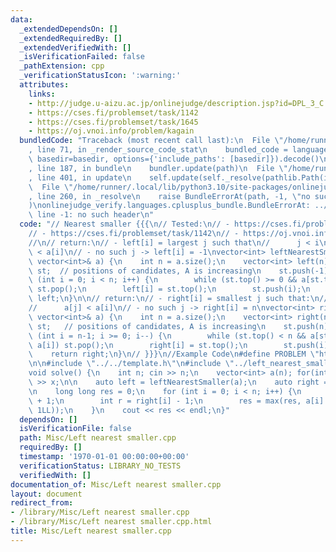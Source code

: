 ```yaml
---
data:
  _extendedDependsOn: []
  _extendedRequiredBy: []
  _extendedVerifiedWith: []
  _isVerificationFailed: false
  _pathExtension: cpp
  _verificationStatusIcon: ':warning:'
  attributes:
    links:
    - http://judge.u-aizu.ac.jp/onlinejudge/description.jsp?id=DPL_3_C
    - https://cses.fi/problemset/task/1142
    - https://cses.fi/problemset/task/1645
    - https://oj.vnoi.info/problem/kagain
  bundledCode: "Traceback (most recent call last):\n  File \"/home/runner/.local/lib/python3.10/site-packages/onlinejudge_verify/documentation/build.py\"\
    , line 71, in _render_source_code_stat\n    bundled_code = language.bundle(stat.path,\
    \ basedir=basedir, options={'include_paths': [basedir]}).decode()\n  File \"/home/runner/.local/lib/python3.10/site-packages/onlinejudge_verify/languages/cplusplus.py\"\
    , line 187, in bundle\n    bundler.update(path)\n  File \"/home/runner/.local/lib/python3.10/site-packages/onlinejudge_verify/languages/cplusplus_bundle.py\"\
    , line 401, in update\n    self.update(self._resolve(pathlib.Path(included), included_from=path))\n\
    \  File \"/home/runner/.local/lib/python3.10/site-packages/onlinejudge_verify/languages/cplusplus_bundle.py\"\
    , line 260, in _resolve\n    raise BundleErrorAt(path, -1, \"no such header\"\
    )\nonlinejudge_verify.languages.cplusplus_bundle.BundleErrorAt: ../../template.h:\
    \ line -1: no such header\n"
  code: "// Nearest smaller {{{\n// Tested:\n// - https://cses.fi/problemset/task/1645\n\
    // - https://cses.fi/problemset/task/1142\n// - https://oj.vnoi.info/problem/kagain\n\
    //\n// return:\n// - left[i] = largest j such that\n//      j < i\n//      a[j]\
    \ < a[i]\n// - no such j -> left[i] = -1\nvector<int> leftNearestSmaller(const\
    \ vector<int>& a) {\n    int n = a.size();\n    vector<int> left(n);\n    stack<int>\
    \ st;  // positions of candidates, A is increasing\n    st.push(-1);\n    for\
    \ (int i = 0; i < n; i++) {\n        while (st.top() >= 0 && a[st.top()] >= a[i])\
    \ st.pop();\n        left[i] = st.top();\n        st.push(i);\n    }\n    return\
    \ left;\n}\n\n// return:\n// - right[i] = smallest j such that:\n//      j > i\n\
    //      a[j] < a[i]\n// - no such j -> right[i] = n\nvector<int> rightNearestSmaller(const\
    \ vector<int>& a) {\n    int n = a.size();\n    vector<int> right(n);\n    stack<int>\
    \ st;   // positions of candidates, A is increasing\n    st.push(n);\n    for\
    \ (int i = n-1; i >= 0; i--) {\n        while (st.top() < n && a[st.top()] >=\
    \ a[i]) st.pop();\n        right[i] = st.top();\n        st.push(i);\n    }\n\
    \    return right;\n}\n// }}}\n//Example Code\n#define PROBLEM \"http://judge.u-aizu.ac.jp/onlinejudge/description.jsp?id=DPL_3_C\"\
    \n\n#include \"../../template.h\"\n#include \"../left_nearest_smaller.h\"\n\n\
    void solve() {\n    int n; cin >> n;\n    vector<int> a(n); for(int& x : a) cin\
    \ >> x;\n\n    auto left = leftNearestSmaller(a);\n    auto right = rightNearestSmaller(a);\n\
    \n    long long res = 0;\n    for (int i = 0; i < n; i++) {\n        int l = left[i]\
    \ + 1;\n        int r = right[i] - 1;\n        res = max(res, a[i] * (r - l +\
    \ 1LL));\n    }\n    cout << res << endl;\n}"
  dependsOn: []
  isVerificationFile: false
  path: Misc/Left nearest smaller.cpp
  requiredBy: []
  timestamp: '1970-01-01 00:00:00+00:00'
  verificationStatus: LIBRARY_NO_TESTS
  verifiedWith: []
documentation_of: Misc/Left nearest smaller.cpp
layout: document
redirect_from:
- /library/Misc/Left nearest smaller.cpp
- /library/Misc/Left nearest smaller.cpp.html
title: Misc/Left nearest smaller.cpp
---
```

